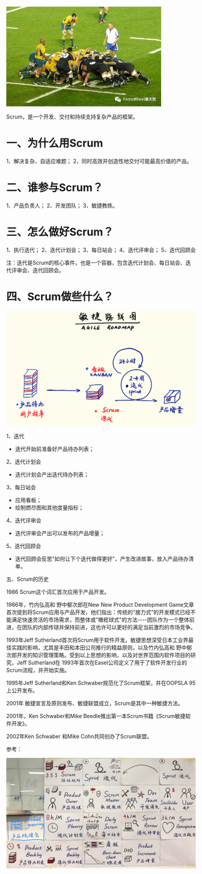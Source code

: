 
![](media/15803571825950.jpg)

Scrum，是一个开发、交付和持续支持复杂产品的框架。
  
# 一、为什么用Scrum
 
1、解决复杂、自适应难题；
2、同时高效并创造性地交付可能最高价值的产品。
 
# 二、谁参与Scrum？
 
1、产品负责人；
2、开发团队；
3、敏捷教练。
 
# 三、怎么做好Scrum？
 
1、执行迭代；
2、迭代计划会；
3、每日站会；
4、迭代评审会；
5、迭代回顾会
 
注：迭代是Scrum的核心事件，也是一个容器，包含迭代计划会、每日站会、迭代评审会、迭代回顾会。
 
# 四、Scrum做些什么？

![](media/15803572382020.png)

1、迭代
- 迭代开始前准备好产品待办列表； 
 
2、迭代计划会
- 迭代计划会产出迭代待办列表；
 
 
3、每日站会
- 应用看板；
- 绘制燃尽图和其他度量指标；
 
 
4、迭代评审会
- 迭代评审会产出可以发布的产品增量；
 
 
5、迭代回顾会
- 迭代回顾会反思"如何让下个迭代做得更好"，产生改进故事，放入产品待办清单。
 
 
五、Scrum的历史
 
 
1986 Scrum这个词汇首次应用于产品开发。
 
1986年，竹内弘高和 野中郁次郎在New New Product Development Game文章首次提到将Scrum应用与产品开发，他们指出：传统的"接力式"的开发模式已经不能满足快速灵活的市场需求，而整体或"橄榄球式"的方法----团队作为一个整体前进，在团队的内部传球并保持前进，这也许可以更好的满足当前激烈的市场竞争。
 
1993年Jeff Sutherland首次将Scrum用于软件开发。敏捷思想深受日本工业界最佳实践的影响，尤其是丰田和本田公司推行的精益原则，以及竹内弘高和 野中郁次郎开发的知识管理策略。受到以上思想的影响，以及对世界范围内软件项目的研究，Jeff Sutherland在 1993年首次在Easel公司定义了用于了软件开发行业的Scrum流程，并开始实施。
 
1995年Jeff Sutherland和Ken Schwaber规范化了Scrum框架，并在OOPSLA 95上公开发布。
 
2001年 敏捷宣言及原则发布、敏捷联盟成立，Scrum是其中一种敏捷方法。
 
2001年，Ken Schwaber和Mike Beedle推出第一本Scrum书籍《Scrum敏捷软件开发》。
 
2002年Ken Schwaber 和Mike Cohn共同创办了Scrum联盟。

参考：

![](media/15803572148894.jpg)
